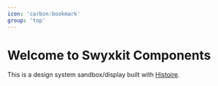 ```yaml
---
icon: 'carbon:bookmark'
group: 'top'
---
```


# Welcome to Swyxkit Components

This is a design system sandbox/display built with [Histoire](https://histoire.dev/).

